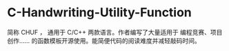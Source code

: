 # C-Handwriting-Utility-Function
简称 CHUF ， 通用于 C/C++ 两款语言。作者编写了大量适用于 编程竞赛、项目创作…… 的函数模板开源使用。能简便代码的阅读难度并减轻敲码时间。
